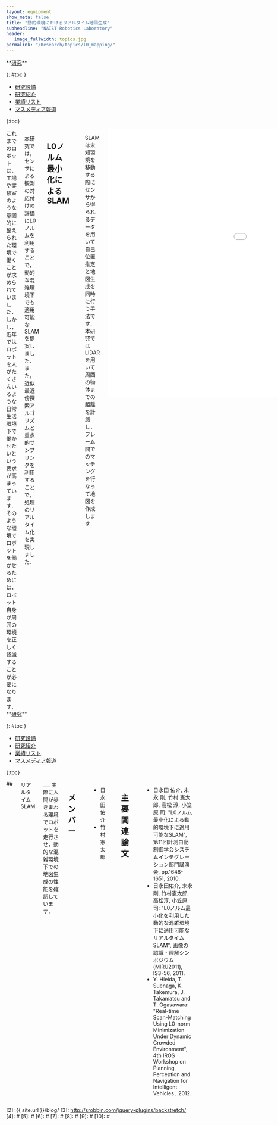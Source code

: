 ```yaml
---
layout: equipment
show_meta: false
title: "動的環境におけるリアルタイム地図生成"
subheadline: "NAIST Robotics Laboratory"
header:
   image_fullwidth: topics.jpg
permalink: "/Research/topics/l0_mapping/"
---
```


<div class="row">
<div class="medium-4 medium-push-8 columns" markdown="1">
<div class="panel radius" markdown="1">
**<a href="{{ site.url }}{{ site.baseurl }}/Research/">研究</a>**

{: #toc }
*  <a href="{{ site.url }}{{ site.baseurl }}/Research/equipment/">研究設備</a>  
*  <a href="{{ site.url }}{{ site.baseurl }}/Research/topics/">研究紹介</a>  
*  <a href="{{ site.url }}{{ site.baseurl }}/Research/publication/">業績リスト</a>  
*  <a href="{{ site.url }}{{ site.baseurl }}/Research/press/">マスメディア報道</a>  

{:toc}
</div>
</div><!-- /.medium-4.columns -->

<div class="medium-8 medium-pull-4 columns" markdown="1">
これまでのロボットは，工場や実験室のような意図的に整えられた環境で働くことが求められていました．しかし，近年ではロボットを人がたくさんいるような日常生活環境下で働かせたいという要求が高まっています．そのような環境でロボットを働かせるためには，ロボット自身が周囲の環境を正しく認識することが必要になります．

本研究では，センサによる観測の対応付けの評価にL0ノルムを利用することで，動的な混雑環境下でも適用可能なSLAMを提案しました．また，近似最近傍探索アルゴリズムと重点的サンプリングを利用することで，処理のリアルタイム化を実現しました．

## <span style="font-size: 100%">L0ノルム最小化によるSLAM</span>
___
SLAMは未知環境を移動する際にセンサから得られるデータを用いて自己位置推定と地図生成を同時に行う手法です．本研究ではLIDARを用いて周囲の物体までの距離を計測し，フレーム間でのマッチングを行なって地図を作成します．

<div style="text-align:center">
<div class="flex-video">
        <iframe width="1280" height="720" src="//www.youtube.com/embed/0MibqgZ_eeo" frameborder="0" allowfullscreen></iframe>
</div>
</div>

</div>
</div><!-- /.row -->

<div class="row">
<div class="medium-4 medium-push-8 columns" markdown="1">
<div class="panel radius" markdown="1">
**<a href="{{ site.url }}{{ site.baseurl }}/Research/">研究</a>**

{: #toc }
*  <a href="{{ site.url }}{{ site.baseurl }}/Research/equipment/">研究設備</a>  
*  <a href="{{ site.url }}{{ site.baseurl }}/Research/topics/">研究紹介</a>  
*  <a href="{{ site.url }}{{ site.baseurl }}/Research/publication/">業績リスト</a>  
*  <a href="{{ site.url }}{{ site.baseurl }}/Research/press/">マスメディア報道</a>  

{:toc}
</div>
</div><!-- /.medium-4.columns -->

<div class="medium-8 medium-pull-4 columns" markdown="1">
## <span style="font-size: 100%">リアルタイムSLAM</span>
___
実際に人間が歩きまわる環境でロボットを走行させ，動的な混雑環境下での地図生成の性能を確認しています．




<br/>


## <span style="font-size: 100%">メンバー</span>
___

- 日永田 佑介
- 竹村 憲太郎

<br/>


## <span style="font-size: 100%">主要関連論文</span>
___
- 日永田 佑介, 末永 剛, 竹村 憲太郎, 高松 淳, 小笠原 司:
"L0ノルム最小化による動的環境下に適用可能なSLAM",
第11回計測自動制御学会システムインテグレーション部門講演会, pp.1648-1651, 2010.
- 日永田佑介, 末永剛, 竹村憲太郎, 高松淳, 小笠原司:
"L0ノルム最小化を利用した動的な混雑環境下に適用可能なリアルタイムSLAM",
画像の認識・理解シンポジウム(MIRU2011), IS3-56, 2011.
- Y. Hieida, T. Suenaga, K. Takemura, J. Takamatsu and T. Ogasawara: "Real-time Scan-Matching Using L0-norm Minimization Under Dynamic Crowded Environment", 4th IROS Workshop on Planning, Perception and Navigation for Intelligent Vehicles , 2012.
</div>
</div><!-- /.row -->



 [1]: http://kramdown.gettalong.org/converter/html.html#toc
 [2]: {{ site.url }}/blog/
 [3]: http://srobbin.com/jquery-plugins/backstretch/
 [4]: #
 [5]: #
 [6]: #
 [7]: #
 [8]: #
 [9]: #
 [10]: #

